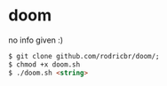 # doom
no info given :)
```markdown
$ git clone github.com/rodricbr/doom/;
$ chmod +x doom.sh
$ ./doom.sh <string>
```
